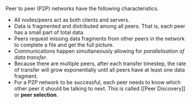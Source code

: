Peer to peer (P2P) networks have the following characteristics.
- All nodes/peers act as both clients and servers.
- Data is fragmented and distributed among all peers. That is, each peer has a small part of total data.
- Peers request missing data fragments from other peers in the network to complete a file and get the full picture.
- Communications happen simultaneously allowing for *parallelisation of data transfer*.
- Because there are multiple peers, after each transfer timestep, the rate of transfer will grow exponentially until all peers have at least one data fragment.
- For a P2P network to be successful, each peer needs to know which other peer it should be talking to next. This is called [[Peer Discovery]] or **peer selection**.